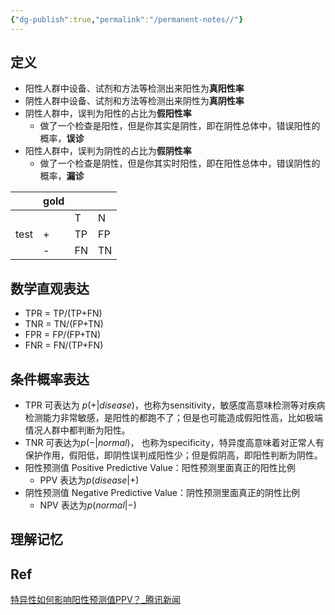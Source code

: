 ```yaml
---
{"dg-publish":true,"permalink":"/permanent-notes//"}
---
```



## 定义
- 阳性人群中设备、试剂和方法等检测出来阳性为**真阳性率**
- 阴性人群中设备、试剂和方法等检测出来阴性为**真阴性率**
- 阴性人群中，误判为阳性的占比为**假阳性率**
	- 做了一个检查是阳性，但是你其实是阴性，即在阴性总体中，错误阳性的概率，**误诊**
- 阳性人群中，误判为阴性的占比为**假阴性率**
	- 做了一个检查是阴性，但是你其实时阳性，即在阳性总体中，错误阴性的概率，**漏诊**

|      | gold |     |     |
| ---- | ---- | --- | --- |
|      |      | T   | N   |
| test | +    | TP  | FP  |
|      | -    | FN  | TN  | 

## 数学直观表达
- TPR = TP/(TP+FN)
- TNR = TN/(FP+TN)
- FPR = FP/(FP+TN)
- FNR = FN/(TP+FN)

## 条件概率表达
- TPR 可表达为 $p(+|disease)$，也称为sensitivity，敏感度高意味检测等对疾病检测能力非常敏感，是阳性的都跑不了；但是也可能造成假阳性高，比如极端情况人群中都判断为阳性。
- TNR 可表达为$p(-|normal)$， 也称为specificity，特异度高意味着对正常人有保护作用，假阳低，即阴性误判成阳性少；但是假阴高，即阳性判断为阴性。
- 阳性预测值 Positive Predictive Value：阳性预测里面真正的阳性比例
	- PPV 表达为$p(disease | +)$ 
- 阴性预测值 Negative Predictive Value：阴性预测里面真正的阴性比例
	- NPV 表达为$p(normal|-)$

## 理解记忆
<style> .container {font-family: sans-serif; text-align: center;} .button-wrapper button {z-index: 1;height: 40px; width: 100px; margin: 10px;padding: 5px;} .excalidraw .App-menu_top .buttonList { display: flex;} .excalidraw-wrapper { height: 800px; margin: 50px; position: relative;} :root[dir="ltr"] .excalidraw .layer-ui__wrapper .zen-mode-transition.App-menu_bottom--transition-left {transform: none;} </style><script src="https://cdn.jsdelivr.net/npm/react@17/umd/react.production.min.js"></script><script src="https://cdn.jsdelivr.net/npm/react-dom@17/umd/react-dom.production.min.js"></script><script type="text/javascript" src="https://cdn.jsdelivr.net/npm/@excalidraw/excalidraw@0/dist/excalidraw.production.min.js"></script><div id="TPRexcalidraw.md1"></div><script>(function(){const InitialData={"type":"excalidraw","version":2,"source":"https://excalidraw.com","elements":[{"type":"ellipse","version":290,"versionNonce":1834462719,"isDeleted":false,"id":"NowojJr_hUcYD-5Z6CcA_","fillStyle":"hachure","strokeWidth":1,"strokeStyle":"solid","roughness":1,"opacity":100,"angle":0,"x":-116.9344482421875,"y":-156.57003784179688,"strokeColor":"#000000","backgroundColor":"transparent","width":383.3409423828125,"height":253.39205932617188,"seed":1078084593,"groupIds":[],"strokeSharpness":"sharp","boundElements":[],"updated":1667459018901,"link":null,"locked":false},{"type":"ellipse","version":126,"versionNonce":1940475633,"isDeleted":false,"id":"AQdS9_4f3XmKCFHfmWGDs","fillStyle":"hachure","strokeWidth":1,"strokeStyle":"solid","roughness":1,"opacity":100,"angle":0,"x":-48.91534423828125,"y":-93.5958251953125,"strokeColor":"#000000","backgroundColor":"transparent","width":140.10992431640625,"height":138.7896728515625,"seed":1389826271,"groupIds":[],"strokeSharpness":"sharp","boundElements":[],"updated":1667458840675,"link":null,"locked":false},{"type":"text","version":200,"versionNonce":1905005727,"isDeleted":false,"id":"WknUaBMw","fillStyle":"hachure","strokeWidth":1,"strokeStyle":"solid","roughness":1,"opacity":100,"angle":0,"x":18.552490234375,"y":-96.81655883789062,"strokeColor":"#000000","backgroundColor":"transparent","width":12,"height":25,"seed":1812633823,"groupIds":[],"strokeSharpness":"sharp","boundElements":[],"updated":1667458840675,"link":null,"locked":false,"fontSize":20,"fontFamily":1,"text":"p","rawText":"p","baseline":18,"textAlign":"left","verticalAlign":"top","containerId":null,"originalText":"p"},{"type":"ellipse","version":256,"versionNonce":1281640657,"isDeleted":false,"id":"JgMxaWj1th1cBomvOeufJ","fillStyle":"hachure","strokeWidth":1,"strokeStyle":"solid","roughness":1,"opacity":100,"angle":0,"x":31.099609375,"y":-83.50958251953125,"strokeColor":"#000000","backgroundColor":"transparent","width":124.27471923828125,"height":118.71502685546875,"seed":1370696991,"groupIds":[],"strokeSharpness":"sharp","boundElements":[],"updated":1667458840675,"link":null,"locked":false},{"type":"text","version":7,"versionNonce":1367222463,"isDeleted":false,"id":"zBQOafLi","fillStyle":"hachure","strokeWidth":1,"strokeStyle":"solid","roughness":1,"opacity":100,"angle":0,"x":169.5,"y":-127.1328125,"strokeColor":"#000000","backgroundColor":"transparent","width":12,"height":25,"seed":1087632831,"groupIds":[],"strokeSharpness":"sharp","boundElements":[],"updated":1667458840675,"link":null,"locked":false,"fontSize":20,"fontFamily":1,"text":"n","rawText":"n","baseline":18,"textAlign":"left","verticalAlign":"top","containerId":null,"originalText":"n"},{"type":"freedraw","version":16,"versionNonce":1214780927,"isDeleted":false,"id":"RvUoX3QroAspNYQsD_XmC","fillStyle":"hachure","strokeWidth":1,"strokeStyle":"solid","roughness":1,"opacity":100,"angle":0,"x":72.68377685546875,"y":-55.16143798828125,"strokeColor":"#c92a2a","backgroundColor":"transparent","width":29.78216552734375,"height":15.4302978515625,"seed":635817585,"groupIds":[],"strokeSharpness":"round","boundElements":[],"updated":1667458890951,"link":null,"locked":false,"points":[[0,0],[-0.29571533203125,0],[-0.59136962890625,0.295654296875],[-2.02618408203125,1.0130615234375],[-3.29180908203125,1.4349365234375],[-7.97589111328125,3.50262451171875],[-13.15509033203125,6.462158203125],[-15.89837646484375,7.559478759765625],[-21.38494873046875,10.302734375],[-25.52032470703125,12.919097900390625],[-26.23773193359375,13.277801513671875],[-26.95513916015625,13.9952392578125],[-28.51641845703125,14.7127685546875],[-29.78216552734375,15.4302978515625],[-29.78216552734375,15.4302978515625]],"lastCommittedPoint":null,"simulatePressure":true,"pressures":[]},{"type":"freedraw","version":20,"versionNonce":767980351,"isDeleted":false,"id":"CJEnkqOKlkFoWxsOBKDlu","fillStyle":"hachure","strokeWidth":1,"strokeStyle":"solid","roughness":1,"opacity":100,"angle":0,"x":76.88348388671875,"y":-38.75946044921875,"strokeColor":"#c92a2a","backgroundColor":"transparent","width":33.42303466796875,"height":21.17803955078125,"seed":1649118577,"groupIds":[],"strokeSharpness":"round","boundElements":[],"updated":1667458891941,"link":null,"locked":false,"points":[[0,0],[-0.00006103515625,0.295654296875],[-0.29571533203125,0.59136962890625],[-0.88702392578125,1.18267822265625],[-1.60443115234375,1.90008544921875],[-5.38311767578125,4.70782470703125],[-6.10052490234375,5.42523193359375],[-13.47442626953125,10.03076171875],[-15.41522216796875,11.00115966796875],[-20.59442138671875,14.7005615234375],[-25.27838134765625,17.31695556640625],[-26.54412841796875,17.73883056640625],[-30.55303955078125,19.67987060546875],[-31.27044677734375,20.03857421875],[-32.83172607421875,20.88232421875],[-32.83172607421875,21.17803955078125],[-33.12738037109375,21.17803955078125],[-33.42303466796875,21.17803955078125],[-33.42303466796875,21.17803955078125]],"lastCommittedPoint":null,"simulatePressure":true,"pressures":[]},{"type":"freedraw","version":16,"versionNonce":1690305599,"isDeleted":false,"id":"uYMpEmfeJCg1LJSBDvy0Y","fillStyle":"hachure","strokeWidth":1,"strokeStyle":"solid","roughness":1,"opacity":100,"angle":0,"x":79.98883056640625,"y":-17.285888671875,"strokeColor":"#c92a2a","backgroundColor":"transparent","width":33.9024658203125,"height":15.74700927734375,"seed":1316791345,"groupIds":[],"strokeSharpness":"round","boundElements":[],"updated":1667458892886,"link":null,"locked":false,"points":[[0,0],[0.00006103515625,0.295654296875],[0.00006103515625,0.59130859375],[-0.35870361328125,1.3087158203125],[-3.81939697265625,3.672119140625],[-6.54058837890625,5.549560546875],[-11.27264404296875,7.57757568359375],[-13.21343994140625,8.5479736328125],[-19.88616943359375,11.0611572265625],[-22.62945556640625,12.158447265625],[-29.30218505859375,14.4808349609375],[-30.56781005859375,14.9027099609375],[-33.60675048828125,15.45135498046875],[-33.90240478515625,15.74700927734375],[-33.90240478515625,15.74700927734375]],"lastCommittedPoint":null,"simulatePressure":true,"pressures":[]},{"type":"freedraw","version":19,"versionNonce":1499739153,"isDeleted":false,"id":"NhAEXLCC0mUMz9msizKdh","fillStyle":"hachure","strokeWidth":1,"strokeStyle":"solid","roughness":1,"opacity":100,"angle":0,"x":73.91033935546875,"y":3.38079833984375,"strokeColor":"#c92a2a","backgroundColor":"transparent","width":18.23077392578125,"height":10.0865478515625,"seed":1247847217,"groupIds":[],"strokeSharpness":"round","boundElements":[],"updated":1667458893774,"link":null,"locked":false,"points":[[0,0],[-0.00006103515625,0.295654296875],[-0.71746826171875,1.0130615234375],[-2.95391845703125,2.27911376953125],[-3.67132568359375,2.99652099609375],[-4.38873291015625,3.35528564453125],[-7.04693603515625,4.684326171875],[-9.79022216796875,5.78167724609375],[-11.77325439453125,6.14031982421875],[-13.03887939453125,6.984130859375],[-15.02191162109375,7.76470947265625],[-15.31768798828125,8.06036376953125],[-16.33074951171875,8.77777099609375],[-16.62640380859375,8.77777099609375],[-17.63946533203125,9.7908935546875],[-17.93511962890625,10.0865478515625],[-18.23077392578125,10.0865478515625],[-18.23077392578125,10.0865478515625]],"lastCommittedPoint":null,"simulatePressure":true,"pressures":[]},{"type":"freedraw","version":17,"versionNonce":1618797183,"isDeleted":false,"id":"rXAWV75YlPPSLjdyvun4b","fillStyle":"hachure","strokeWidth":1,"strokeStyle":"solid","roughness":1,"opacity":100,"angle":0,"x":17.88812255859375,"y":-86.50408935546875,"strokeColor":"#364fc7","backgroundColor":"transparent","width":49.20306396484375,"height":10.36529541015625,"seed":87396735,"groupIds":[],"strokeSharpness":"round","boundElements":[],"updated":1667458905608,"link":null,"locked":false,"points":[[0,0],[-1.30877685546875,0],[-6.24786376953125,1.6463623046875],[-7.51361083984375,2.0682373046875],[-10.97430419921875,3.16552734375],[-14.64776611328125,4.390045166015625],[-17.17901611328125,4.811920166015625],[-20.85260009765625,5.424163818359375],[-26.85028076171875,6.52203369140625],[-29.59356689453125,7.0706787109375],[-36.77825927734375,8.232421875],[-38.71905517578125,8.717620849609375],[-46.67169189453125,9.52154541015625],[-47.93731689453125,9.94342041015625],[-49.20306396484375,10.36529541015625],[-49.20306396484375,10.36529541015625]],"lastCommittedPoint":null,"simulatePressure":true,"pressures":[]},{"type":"freedraw","version":18,"versionNonce":604924831,"isDeleted":false,"id":"C9zJqW9u2aK1wm-tx0CF_","fillStyle":"hachure","strokeWidth":1,"strokeStyle":"solid","roughness":1,"opacity":100,"angle":0,"x":25.32366943359375,"y":-60.920745849609375,"strokeColor":"#364fc7","backgroundColor":"transparent","width":58.34979248046875,"height":10.24066162109375,"seed":471320817,"groupIds":[],"strokeSharpness":"round","boundElements":[],"updated":1667458906544,"link":null,"locked":false,"points":[[0,0],[-0.71746826171875,0.35870361328125],[-1.43487548828125,0.35870361328125],[-2.70050048828125,1.202484130859375],[-3.96612548828125,1.624359130859375],[-8.65020751953125,2.658172607421875],[-10.59100341796875,3.143341064453125],[-18.45086669921875,5.108306884765625],[-25.68609619140625,5.108306884765625],[-31.17266845703125,5.656951904296875],[-39.85357666015625,6.525054931640625],[-48.51593017578125,7.264923095703125],[-50.45672607421875,7.750091552734375],[-54.84771728515625,8.974609375],[-56.11334228515625,8.974609375],[-58.34979248046875,10.24066162109375],[-58.34979248046875,10.24066162109375]],"lastCommittedPoint":null,"simulatePressure":true,"pressures":[]},{"type":"freedraw","version":19,"versionNonce":1007484593,"isDeleted":false,"id":"ODxC81g212ZM6ANGkLs1m","fillStyle":"hachure","strokeWidth":1,"strokeStyle":"solid","roughness":1,"opacity":100,"angle":0,"x":30.35784912109375,"y":-36.861480712890625,"strokeColor":"#364fc7","backgroundColor":"transparent","width":66.43572998046875,"height":14.405792236328125,"seed":991355345,"groupIds":[],"strokeSharpness":"round","boundElements":[],"updated":1667458907580,"link":null,"locked":false,"points":[[0,0],[-1.73052978515625,0.654388427734375],[-4.47381591796875,1.751678466796875],[-9.92327880859375,3.103668212890625],[-14.65521240234375,4.455657958984375],[-32.12799072265625,7.190826416015625],[-35.80157470703125,7.803131103515625],[-54.31195068359375,10.604217529296875],[-55.02947998046875,10.962921142578125],[-61.66595458984375,12.442657470703125],[-61.96160888671875,12.738311767578125],[-62.67901611328125,13.097076416015625],[-63.69207763671875,13.455718994140625],[-64.40960693359375,13.814483642578125],[-65.42266845703125,14.110137939453125],[-65.71832275390625,14.405792236328125],[-66.43572998046875,14.405792236328125],[-66.43572998046875,14.405792236328125]],"lastCommittedPoint":null,"simulatePressure":true,"pressures":[]},{"type":"freedraw","version":13,"versionNonce":1735642527,"isDeleted":false,"id":"siAcBDTNYiphFUkkf2vg-","fillStyle":"hachure","strokeWidth":1,"strokeStyle":"solid","roughness":1,"opacity":100,"angle":0,"x":24.6824951171875,"y":-10.254791259765625,"strokeColor":"#364fc7","backgroundColor":"transparent","width":74.9500732421875,"height":21.107269287109375,"seed":374096095,"groupIds":[],"strokeSharpness":"round","boundElements":[],"updated":1667458908400,"link":null,"locked":false,"points":[[0,0],[0,0.295684814453125],[-1.265625,0.717559814453125],[-6.8798828125,2.912445068359375],[-14.355224609375,5.489044189453125],[-23.0361328125,8.093353271484375],[-42.4769287109375,13.210479736328125],[-62.5753173828125,18.235137939453125],[-69.9224853515625,19.459625244140625],[-74.6544189453125,20.811614990234375],[-74.9500732421875,21.107269287109375],[-74.9500732421875,21.107269287109375]],"lastCommittedPoint":null,"simulatePressure":true,"pressures":[]},{"type":"freedraw","version":13,"versionNonce":2104807185,"isDeleted":false,"id":"Mzf2bFUmoYEU_nPq7Z0-x","fillStyle":"hachure","strokeWidth":1,"strokeStyle":"solid","roughness":1,"opacity":100,"angle":0,"x":31.74322509765625,"y":13.32940673828125,"strokeColor":"#364fc7","backgroundColor":"transparent","width":54.45733642578125,"height":15.3193359375,"seed":1420861393,"groupIds":[],"strokeSharpness":"round","boundElements":[],"updated":1667458909107,"link":null,"locked":false,"points":[[0,0],[-0.29559326171875,0],[-1.01312255859375,0.7174072265625],[-2.27874755859375,1.56121826171875],[-6.96270751953125,3.0802001953125],[-8.90350341796875,4.05059814453125],[-28.34429931640625,8.65374755859375],[-33.07623291015625,10.00579833984375],[-48.71234130859375,13.608642578125],[-53.44427490234375,14.96063232421875],[-54.45733642578125,15.3193359375],[-54.45733642578125,15.3193359375]],"lastCommittedPoint":null,"simulatePressure":true,"pressures":[]},{"type":"freedraw","version":21,"versionNonce":820765631,"isDeleted":false,"id":"2J9l3BkcgYe1B3p76liS8","fillStyle":"hachure","strokeWidth":1,"strokeStyle":"solid","roughness":1,"opacity":100,"angle":0,"x":124.51806640625,"y":-71.89373779296875,"strokeColor":"#087f5b","backgroundColor":"transparent","width":24.8984375,"height":11.50054931640625,"seed":1548756607,"groupIds":[],"strokeSharpness":"round","boundElements":[],"updated":1667458915994,"link":null,"locked":false,"points":[[0,0],[-0.7174072265625,0.35870361328125],[-1.0130615234375,0.65435791015625],[-1.7305908203125,1.0130615234375],[-3.1654052734375,1.73046875],[-3.8828125,2.08917236328125],[-7.343017578125,4.15704345703125],[-8.0604248046875,4.5157470703125],[-10.296875,5.29656982421875],[-11.014404296875,5.6552734375],[-12.9974365234375,6.43585205078125],[-15.74072265625,7.533172607421875],[-17.302001953125,8.250732421875],[-20.0452880859375,9.3480224609375],[-22.0283203125,10.55047607421875],[-23.2939453125,10.55047607421875],[-24.3070068359375,11.204864501953125],[-24.602783203125,11.50054931640625],[-24.8984375,11.50054931640625],[-24.8984375,11.50054931640625]],"lastCommittedPoint":null,"simulatePressure":true,"pressures":[]},{"type":"freedraw","version":20,"versionNonce":922226943,"isDeleted":false,"id":"ZxgXmAvPW2GPI25dn4Xs2","fillStyle":"hachure","strokeWidth":1,"strokeStyle":"solid","roughness":1,"opacity":100,"angle":0,"x":138.05975341796875,"y":-52.30401611328125,"strokeColor":"#087f5b","backgroundColor":"transparent","width":27.68621826171875,"height":10.52984619140625,"seed":251952049,"groupIds":[],"strokeSharpness":"round","boundElements":[],"updated":1667458916849,"link":null,"locked":false,"points":[[0,0],[-0.71746826171875,1.0130615234375],[-1.43487548828125,1.730499267578125],[-2.70050048828125,2.152374267578125],[-4.13531494140625,3.228515625],[-5.40093994140625,3.650390625],[-10.08502197265625,5.23284912109375],[-10.80242919921875,5.591552734375],[-15.74163818359375,6.62567138671875],[-16.45904541015625,6.62567138671875],[-20.85003662109375,7.59661865234375],[-22.11566162109375,8.01849365234375],[-23.55047607421875,8.377197265625],[-24.81610107421875,9.220977783203125],[-26.37750244140625,9.642852783203125],[-26.67315673828125,9.93853759765625],[-27.68621826171875,10.23419189453125],[-27.68621826171875,10.52984619140625],[-27.68621826171875,10.52984619140625]],"lastCommittedPoint":null,"simulatePressure":true,"pressures":[]},{"type":"freedraw","version":19,"versionNonce":883895121,"isDeleted":false,"id":"KBwokTX_KIHPcJCynWGva","fillStyle":"hachure","strokeWidth":1,"strokeStyle":"solid","roughness":1,"opacity":100,"angle":0,"x":144.79473876953125,"y":-27.07562255859375,"strokeColor":"#087f5b","backgroundColor":"transparent","width":42.80389404296875,"height":6.8658447265625,"seed":1628226161,"groupIds":[],"strokeSharpness":"round","boundElements":[],"updated":1667458917547,"link":null,"locked":false,"points":[[0,0],[-0.00006103515625,0.59136962890625],[-1.26568603515625,1.01324462890625],[-1.98309326171875,1.01324462890625],[-2.70050048828125,1.37188720703125],[-9.88519287109375,3.2735595703125],[-15.37176513671875,4.370849609375],[-27.72625732421875,5.23895263671875],[-33.64532470703125,5.97882080078125],[-37.65423583984375,5.97882080078125],[-39.59503173828125,5.97882080078125],[-40.18634033203125,5.97882080078125],[-40.48211669921875,6.27447509765625],[-41.49517822265625,6.27447509765625],[-41.79083251953125,6.5701904296875],[-42.50823974609375,6.5701904296875],[-42.80389404296875,6.8658447265625],[-42.80389404296875,6.8658447265625]],"lastCommittedPoint":null,"simulatePressure":true,"pressures":[]},{"type":"freedraw","version":16,"versionNonce":507644497,"isDeleted":false,"id":"on7DEyYNnQhXCI817OA9P","fillStyle":"hachure","strokeWidth":1,"strokeStyle":"solid","roughness":1,"opacity":100,"angle":0,"x":136.57110595703125,"y":3.54296875,"strokeColor":"#087f5b","backgroundColor":"transparent","width":32.21893310546875,"height":0.78057861328125,"seed":296267327,"groupIds":[],"strokeSharpness":"round","boundElements":[],"updated":1667458918233,"link":null,"locked":false,"points":[[0,0],[-0.29571533203125,0],[-1.56134033203125,0],[-3.54437255859375,0],[-5.48516845703125,0],[-9.15875244140625,0],[-17.56427001953125,0],[-26.22662353515625,0],[-27.49224853515625,0],[-28.20965576171875,-0.35870361328125],[-29.22271728515625,-0.35870361328125],[-30.48846435546875,-0.78057861328125],[-31.50152587890625,-0.78057861328125],[-32.21893310546875,-0.78057861328125],[-32.21893310546875,-0.78057861328125]],"lastCommittedPoint":null,"simulatePressure":true,"pressures":[]},{"type":"freedraw","version":23,"versionNonce":884417695,"isDeleted":false,"id":"mcH6QHLL6tsy3BGMKTnuf","fillStyle":"hachure","strokeWidth":1,"strokeStyle":"solid","roughness":1,"opacity":100,"angle":0,"x":126.5015869140625,"y":20.92767333984375,"strokeColor":"#087f5b","backgroundColor":"transparent","width":31.2274169921875,"height":4.135498046875,"seed":1719091007,"groupIds":[],"strokeSharpness":"round","boundElements":[],"updated":1667458919136,"link":null,"locked":false,"points":[[0,0],[-1.0130615234375,-0.35870361328125],[-2.0262451171875,-0.35870361328125],[-2.74365234375,-0.7174072265625],[-5.40185546875,-1.07611083984375],[-6.66748046875,-1.07611083984375],[-7.6805419921875,-1.37176513671875],[-9.621337890625,-1.37176513671875],[-13.6302490234375,-1.79364013671875],[-15.61328125,-2.21551513671875],[-17.5540771484375,-2.21551513671875],[-20.2122802734375,-3.05938720703125],[-20.9296875,-3.05938720703125],[-21.6470947265625,-3.4180908203125],[-24.3052978515625,-3.77679443359375],[-27.048583984375,-3.77679443359375],[-29.03173828125,-3.77679443359375],[-30.0447998046875,-4.135498046875],[-30.3404541015625,-4.135498046875],[-30.9317626953125,-4.135498046875],[-31.2274169921875,-4.135498046875],[-31.2274169921875,-4.135498046875]],"lastCommittedPoint":null,"simulatePressure":true,"pressures":[]},{"type":"freedraw","version":19,"versionNonce":2038330801,"isDeleted":false,"id":"ATVLi719j2R01_Se9QmtJ","fillStyle":"hachure","strokeWidth":1,"strokeStyle":"solid","roughness":1,"opacity":100,"angle":0,"x":218.416015625,"y":-79.925048828125,"strokeColor":"#e67700","backgroundColor":"transparent","width":61.9796142578125,"height":20.86297607421875,"seed":1899116753,"groupIds":[],"strokeSharpness":"round","boundElements":[],"updated":1667458949981,"link":null,"locked":false,"points":[[0,0],[-0.295654296875,0],[-1.0130615234375,0],[-4.219482421875,1.39227294921875],[-11.454833984375,3.80401611328125],[-20.9188232421875,6.50799560546875],[-29.5997314453125,9.9803466796875],[-45.775390625,14.99725341796875],[-47.7161865234375,15.9676513671875],[-51.72509765625,18.03546142578125],[-52.4425048828125,18.3941650390625],[-53.8773193359375,19.111572265625],[-54.1729736328125,19.111572265625],[-57.37939453125,19.596771240234375],[-58.64501953125,20.018646240234375],[-61.6839599609375,20.567291259765625],[-61.9796142578125,20.86297607421875],[-61.9796142578125,20.86297607421875]],"lastCommittedPoint":null,"simulatePressure":true,"pressures":[]},{"type":"freedraw","version":12,"versionNonce":169917681,"isDeleted":false,"id":"SSusqvgh0HJNr2ZQXW6G3","fillStyle":"hachure","strokeWidth":1,"strokeStyle":"solid","roughness":1,"opacity":100,"angle":0,"x":227.5684814453125,"y":-48.64093017578125,"strokeColor":"#e67700","backgroundColor":"transparent","width":56.434814453125,"height":12.86309814453125,"seed":1007794655,"groupIds":[],"strokeSharpness":"round","boundElements":[],"updated":1667458950677,"link":null,"locked":false,"points":[[0,0],[-1.9830322265625,0],[-3.923828125,0.485198974609375],[-7.597412109375,1.097442626953125],[-31.38330078125,6.15057373046875],[-34.1265869140625,7.24786376953125],[-49.893798828125,10.62652587890625],[-53.9027099609375,11.5970458984375],[-56.13916015625,12.56744384765625],[-56.434814453125,12.86309814453125],[-56.434814453125,12.86309814453125]],"lastCommittedPoint":null,"simulatePressure":true,"pressures":[]},{"type":"freedraw","version":9,"versionNonce":749649695,"isDeleted":false,"id":"IWIhJUFGRqYHwojxGqvSw","fillStyle":"hachure","strokeWidth":1,"strokeStyle":"solid","roughness":1,"opacity":100,"angle":0,"x":214.794189453125,"y":-1.391510009765625,"strokeColor":"#e67700","backgroundColor":"transparent","width":68.9227294921875,"height":3.031463623046875,"seed":856327839,"groupIds":[],"strokeSharpness":"round","boundElements":[],"updated":1667458951455,"link":null,"locked":false,"points":[[0,0],[-53.341552734375,-1.321319580078125],[-57.01513671875,-1.321319580078125],[-60.6885986328125,-1.933563232421875],[-66.686279296875,-3.031463623046875],[-68.6270751953125,-3.031463623046875],[-68.9227294921875,-3.031463623046875],[-68.9227294921875,-3.031463623046875]],"lastCommittedPoint":null,"simulatePressure":true,"pressures":[]},{"type":"text","version":35,"versionNonce":210886161,"isDeleted":false,"id":"RqGrtepD","fillStyle":"hachure","strokeWidth":1,"strokeStyle":"solid","roughness":1,"opacity":100,"angle":0,"x":-105.61016845703125,"y":129.9365234375,"strokeColor":"#e67700","backgroundColor":"transparent","width":139,"height":75,"seed":1240958545,"groupIds":[],"strokeSharpness":"sharp","boundElements":[],"updated":1667459140517,"link":null,"locked":false,"fontSize":20,"fontFamily":1,"text":"FN TP FP TN\n\n","rawText":"FN TP FP TN\n\n","baseline":68,"textAlign":"left","verticalAlign":"top","containerId":null,"originalText":"FN TP FP TN\n\n"},{"id":"MRmMtaVl","type":"image","x":-100.91458129882812,"y":184.22686767578125,"width":150,"height":38,"angle":0,"strokeColor":"#000000","backgroundColor":"transparent","fillStyle":"hachure","strokeWidth":1,"strokeStyle":"solid","roughness":1,"opacity":100,"strokeSharpness":"sharp","seed":3083,"version":122,"versionNonce":296830047,"updated":1667459196500,"isDeleted":false,"groupIds":[],"boundElements":[],"link":null,"locked":false,"fileId":"220b7b7b850c24f5191fecad33c5bfde1779af11","scale":[1,1]},{"id":"DJE82EzI","type":"image","x":129.87036132812523,"y":183.94966125488293,"width":153,"height":38,"angle":0,"strokeColor":"#000000","backgroundColor":"transparent","fillStyle":"hachure","strokeWidth":1,"strokeStyle":"solid","roughness":1,"opacity":100,"strokeSharpness":"sharp","seed":20616,"version":64,"versionNonce":1181442545,"updated":1667459486726,"isDeleted":false,"groupIds":[],"boundElements":[],"link":null,"locked":false,"fileId":"a77b6369bd6ce60364caade79ca0d00af8752f31","scale":[1,1]},{"id":"0goPXC6W","type":"image","x":-106.120361328125,"y":291.5420074462893,"width":151,"height":38,"angle":0,"strokeColor":"#000000","backgroundColor":"transparent","fillStyle":"hachure","strokeWidth":1,"strokeStyle":"solid","roughness":1,"opacity":100,"strokeSharpness":"sharp","seed":93151,"version":83,"versionNonce":330880177,"updated":1667459590995,"isDeleted":false,"groupIds":[],"boundElements":[],"link":null,"locked":false,"fileId":"9fdf1732e7db8905227f63e76526a3fe2d244199","scale":[1,1]},{"id":"vWYGY0iO","type":"image","x":128.31805419921898,"y":295.2867584228518,"width":154,"height":38,"angle":0,"strokeColor":"#000000","backgroundColor":"transparent","fillStyle":"hachure","strokeWidth":1,"strokeStyle":"solid","roughness":1,"opacity":100,"strokeSharpness":"sharp","seed":66913,"version":89,"versionNonce":943901855,"updated":1667459772349,"isDeleted":false,"groupIds":[],"boundElements":[],"link":null,"locked":false,"fileId":"21151b7d770788d63ccc773db2f12e95433ee214","scale":[1,1]}],"appState":{"theme":"light","viewBackgroundColor":"#ffffff","currentItemStrokeColor":"#e67700","currentItemBackgroundColor":"transparent","currentItemFillStyle":"hachure","currentItemStrokeWidth":1,"currentItemStrokeStyle":"solid","currentItemRoughness":1,"currentItemOpacity":100,"currentItemFontFamily":1,"currentItemFontSize":20,"currentItemTextAlign":"left","currentItemStrokeSharpness":"sharp","currentItemStartArrowhead":null,"currentItemEndArrowhead":"arrow","currentItemLinearStrokeSharpness":"round","gridSize":null,"colorPalette":{}},"files":{}};InitialData.scrollToContent=true;App=()=>{const e=React.useRef(null),t=React.useRef(null),[n,i]=React.useState({width:void 0,height:void 0});return React.useEffect(()=>{i({width:t.current.getBoundingClientRect().width,height:t.current.getBoundingClientRect().height});const e=()=>{i({width:t.current.getBoundingClientRect().width,height:t.current.getBoundingClientRect().height})};return window.addEventListener("resize",e),()=>window.removeEventListener("resize",e)},[t]),React.createElement(React.Fragment,null,React.createElement("div",{className:"excalidraw-wrapper",ref:t},React.createElement(ExcalidrawLib.Excalidraw,{ref:e,width:n.width,height:n.height,initialData:InitialData,viewModeEnabled:!0,zenModeEnabled:!0,gridModeEnabled:!1})))},excalidrawWrapper=document.getElementById("TPRexcalidraw.md1");ReactDOM.render(React.createElement(App),excalidrawWrapper);})();</script>

## Ref
[特异性如何影响阳性预测值PPV？_腾讯新闻](https://new.qq.com/rain/a/20220921A016I900)